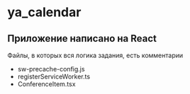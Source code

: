 # ya_calendar

## Приложение написано на React

Файлы, в которых вся логика задания, есть комментарии
- sw-precache-config.js
- registerServiceWorker.ts
- ConferenceItem.tsx
